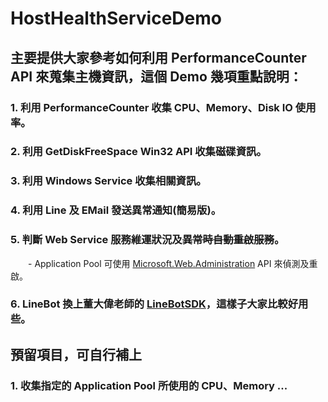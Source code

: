 # HostHealthServiceDemo

## 主要提供大家參考如何利用 PerformanceCounter API 來蒐集主機資訊，這個 Demo 幾項重點說明：
### 1. 利用 PerformanceCounter 收集 CPU、Memory、Disk IO 使用率。
### 2. 利用 GetDiskFreeSpace Win32 API 收集磁碟資訊。
### 3. 利用 Windows Service 收集相關資訊。
### 4. 利用 Line 及 EMail 發送異常通知(簡易版)。
### 5. 判斷 Web Service 服務維運狀況及<del>異常時自動重啟服務</del>。
　　- Application Pool 可使用 [Microsoft.Web.Administration](https://docs.microsoft.com/zh-tw/dotnet/api/microsoft.web.administration?redirectedfrom=MSDN&view=iis-dotnet) API 來偵測及重啟。
### 6. LineBot 換上董大偉老師的 [LineBotSDK](https://www.nuget.org/packages/LineBotSDK)，這樣子大家比較好用些。
  
## 預留項目，可自行補上
### 1. 收集指定的 Application Pool 所使用的 CPU、Memory ...
